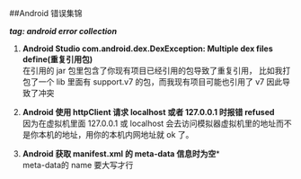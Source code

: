 ##Android 错误集锦       

***tag: android error collection***

1.  **Android Studio com.android.dex.DexException: Multiple dex files define(重复引用包)**      
在引用的 jar 包里包含了你现有项目已经引用的包导致了重复引用， 比如我打包了一个 lib 里面有 support.v7 的包，而我现有项目可能也引用了 v7 因此导致了冲突    

2. **Android 使用 httpClient 请求 localhost 或者 127.0.0.1 时报错 refused**      
因为在虚拟机里面 127.0.0.1 或 localhost 会去访问模拟器虚拟机里的地址而不是你本机的地址，用你的本机内网地址就 ok 了。       

3. **Android 获取 manifest.xml 的 meta-data 信息时为空***       
meta-data的 name 要大写才行